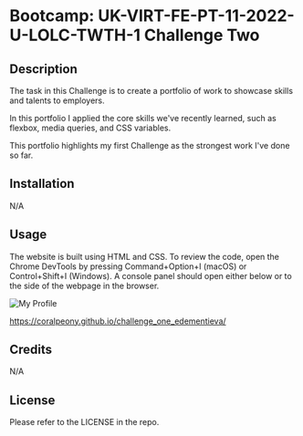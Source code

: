 # Bootcamp: UK-VIRT-FE-PT-11-2022-U-LOLC-TWTH-1 Challenge Two

## Description

The task in this Challenge is to create a portfolio of work to showcase skills and talents to employers. 

In this portfolio I applied the core skills we've recently learned, such as flexbox, media queries, and CSS variables.

This portfolio highlights my first Challenge as the strongest work I've done so far. 

## Installation

N/A

## Usage

The website is built using HTML and CSS. To review the code, open the Chrome DevTools by pressing Command+Option+I (macOS) or Control+Shift+I (Windows). A console panel should open either below or to the side of the webpage in the browser. 

![My Profile](../images/screenshot.png)

https://coralpeony.github.io/challenge_one_edementieva/

## Credits

N/A

## License

Please refer to the LICENSE in the repo.